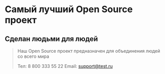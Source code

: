 # Самый лучший Open Source проект

## Сделан людьми для людей

> Наш Open Source проект предназначен для объединения людей со всего мира
>
> Тел: 8 800 333 55 22
> Email: support@test.ru
